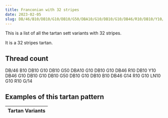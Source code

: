 ```yaml
---
title: Franconian with 32 stripes
date: 2023-02-05
slug: DB/46/B10/DB10/G10/DB10/G50/DBA10/G10/DB10/G10/DB46/R10/DB10/Y10/DB46/G10/DB10/G10/DB10/G50/DB10/G10/DB10/B10/DB46/G14/R10/G10/LN10/G10/R10/G/14
---
```

This is a list of all the tartan sett variants with 32 stripes.

It is a 32 stripes tartan.


## Thread count
DB/46 B10 DB10 G10 DB10 G50 DBA10 G10 DB10 G10 DB46 R10 DB10 Y10 DB46 G10 DB10 G10 DB10 G50 DB10 G10 DB10 B10 DB46 G14 R10 G10 LN10 G10 R10 G/14

## Examples of this tartan pattern

| Tartan Variants |
|---------------|
